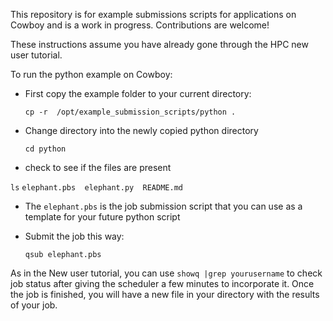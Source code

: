 This repository is for example submissions scripts for applications on Cowboy
and is a work in progress.  Contributions are welcome!

These instructions assume you have already gone through the HPC new user tutorial.

To run the python example on Cowboy:
* First copy the example folder to your current directory:

  `cp -r  /opt/example_submission_scripts/python .`

* Change directory into the newly copied python directory

  `cd python`
 
 * check to see if the files are present
 
  `ls`
  `elephant.pbs  elephant.py  README.md`

* The `elephant.pbs` is the job submission script that you can use as a template for your future python script

* Submit the job this way:

  `qsub elephant.pbs`

As in the New user tutorial, you can use `showq |grep yourusername`  to check job status after giving the scheduler a few minutes to incorporate it.   Once the job is finished, you will have a new file in your directory with the results of your job.  
